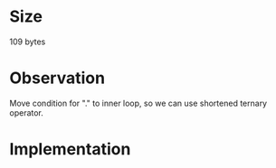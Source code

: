 # Size
109 bytes

# Observation
Move condition for "." to inner loop, so we can use shortened ternary operator.

# Implementation